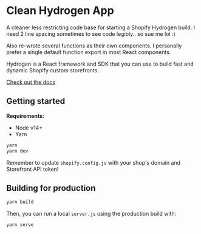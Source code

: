 # Clean Hydrogen App

A cleaner less restricting code base for starting a Shopify Hydrogen build.
I need 2 line spacing sometimes to see code legibly.. so sue me lol :)

Also re-wrote several functions as their own components.
I personally prefer a single default function export in most React components.

Hydrogen is a React framework and SDK that you can use to build fast and dynamic Shopify custom storefronts.

[Check out the docs](https://shopify.dev/custom-storefronts/hydrogen)

## Getting started

**Requirements:**

- Node v14+
- Yarn

```bash
yarn
yarn dev
```

Remember to update `shopify.config.js` with your shop's domain and Storefront API token!

## Building for production

```bash
yarn build
```

Then, you can run a local `server.js` using the production build with:

```bash
yarn serve
```
